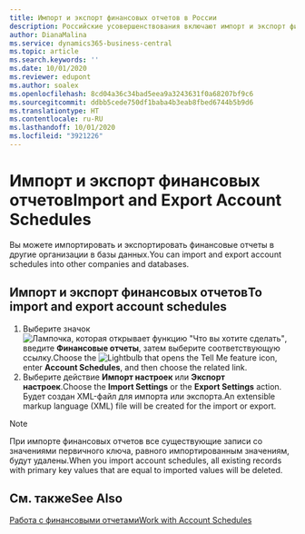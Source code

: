 ```yaml
---
title: Импорт и экспорт финансовых отчетов в России
description: Российские усовершенствования включают импорт и экспорт финансовых отчетов.
author: DianaMalina
ms.service: dynamics365-business-central
ms.topic: article
ms.search.keywords: ''
ms.date: 10/01/2020
ms.reviewer: edupont
ms.author: soalex
ms.openlocfilehash: 8cd04a36c34bad5eea9a3243631f0a68207bf9c6
ms.sourcegitcommit: ddbb5cede750df1baba4b3eab8fbed6744b5b9d6
ms.translationtype: HT
ms.contentlocale: ru-RU
ms.lasthandoff: 10/01/2020
ms.locfileid: "3921226"
---
```

# <a name="import-and-export-account-schedules"></a><span data-ttu-id="bb89a-103">Импорт и экспорт финансовых отчетов</span><span class="sxs-lookup"><span data-stu-id="bb89a-103">Import and Export Account Schedules</span></span>

<span data-ttu-id="bb89a-104">Вы можете импортировать и экспортировать финансовые отчеты в другие организации в базы данных.</span><span class="sxs-lookup"><span data-stu-id="bb89a-104">You can import and export account schedules into other companies and databases.</span></span>

## <a name="to-import-and-export-account-schedules"></a><span data-ttu-id="bb89a-105">Импорт и экспорт финансовых отчетов</span><span class="sxs-lookup"><span data-stu-id="bb89a-105">To import and export account schedules</span></span>

1. <span data-ttu-id="bb89a-106">Выберите значок ![Лампочка, которая открывает функцию "Что вы хотите сделать"](../../media/ui-search/search_small.png "Что вы хотите сделать"), введите **Финансовые отчеты**, затем выберите соответствующую ссылку.</span><span class="sxs-lookup"><span data-stu-id="bb89a-106">Choose the ![Lightbulb that opens the Tell Me feature](../../media/ui-search/search_small.png "Tell me what you want to do") icon, enter **Account Schedules**, and then choose the related link.</span></span>
2. <span data-ttu-id="bb89a-107">Выберите действие **Импорт настроек** или **Экспорт настроек**.</span><span class="sxs-lookup"><span data-stu-id="bb89a-107">Choose the **Import Settings** or the **Export Settings** action.</span></span> <span data-ttu-id="bb89a-108">Будет создан XML-файл для импорта или экспорта.</span><span class="sxs-lookup"><span data-stu-id="bb89a-108">An extensible markup language (XML) file will be created for the import or export.</span></span>

> [!NOTE]
> <span data-ttu-id="bb89a-109">При импорте финансовых отчетов все существующие записи со значениями первичного ключа, равного импортированным значениям, будут удалены.</span><span class="sxs-lookup"><span data-stu-id="bb89a-109">When you import account schedules, all existing records with primary key values that are equal to imported values will be deleted.</span></span>

## <a name="see-also"></a><span data-ttu-id="bb89a-110">См. также</span><span class="sxs-lookup"><span data-stu-id="bb89a-110">See Also</span></span>

[<span data-ttu-id="bb89a-111">Работа с финансовыми отчетами</span><span class="sxs-lookup"><span data-stu-id="bb89a-111">Work with Account Schedules</span></span>](How-to-Work-with-Account-Schedules.md)  

